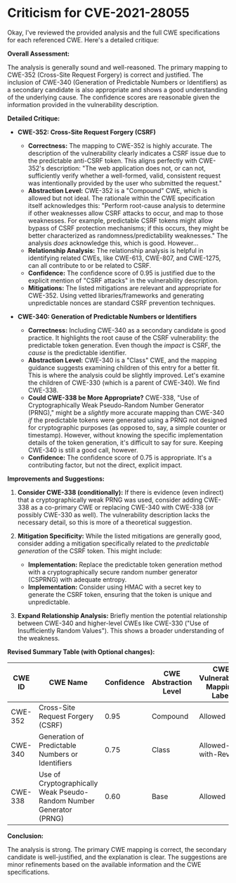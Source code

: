 # Criticism for CVE-2021-28055

Okay, I've reviewed the provided analysis and the full CWE specifications for each referenced CWE. Here's a detailed critique:

**Overall Assessment:**

The analysis is generally sound and well-reasoned. The primary mapping to CWE-352 (Cross-Site Request Forgery) is correct and justified. The inclusion of CWE-340 (Generation of Predictable Numbers or Identifiers) as a secondary candidate is also appropriate and shows a good understanding of the underlying cause. The confidence scores are reasonable given the information provided in the vulnerability description.

**Detailed Critique:**

*   **CWE-352: Cross-Site Request Forgery (CSRF)**

    *   **Correctness:** The mapping to CWE-352 is highly accurate. The description of the vulnerability clearly indicates a CSRF issue due to the predictable anti-CSRF token. This aligns perfectly with CWE-352's description: "The web application does not, or can not, sufficiently verify whether a well-formed, valid, consistent request was intentionally provided by the user who submitted the request."
    *   **Abstraction Level:** CWE-352 is a "Compound" CWE, which is allowed but not ideal. The rationale within the CWE specification itself acknowledges this: "Perform root-cause analysis to determine if other weaknesses allow CSRF attacks to occur, and map to those weaknesses. For example, predictable CSRF tokens might allow bypass of CSRF protection mechanisms; if this occurs, they might be better characterized as randomness/predictability weaknesses." The analysis *does* acknowledge this, which is good.  However...
    *   **Relationship Analysis:** The relationship analysis is helpful in identifying related CWEs, like CWE-613, CWE-807, and CWE-1275, can all contribute to or be related to CSRF.
    *   **Confidence:** The confidence score of 0.95 is justified due to the explicit mention of "CSRF attacks" in the vulnerability description.
    *   **Mitigations:** The listed mitigations are relevant and appropriate for CWE-352. Using vetted libraries/frameworks and generating unpredictable nonces are standard CSRF prevention techniques.

*   **CWE-340: Generation of Predictable Numbers or Identifiers**

    *   **Correctness:** Including CWE-340 as a secondary candidate is good practice. It highlights the root cause of the CSRF vulnerability: the predictable token generation.  Even though the *impact* is CSRF, the *cause* is the predictable identifier.
    *   **Abstraction Level:** CWE-340 is a "Class" CWE, and the mapping guidance suggests examining children of this entry for a better fit.  This is where the analysis could be slightly improved.  Let's examine the children of CWE-330 (which is a parent of CWE-340). We find CWE-338.
    *   **Could CWE-338 be More Appropriate?** CWE-338, "Use of Cryptographically Weak Pseudo-Random Number Generator (PRNG)," might be a *slightly* more accurate mapping than CWE-340 *if* the predictable tokens were generated using a PRNG not designed for cryptographic purposes (as opposed to, say, a simple counter or timestamp).  However, without knowing the specific implementation details of the token generation, it's difficult to say for sure. Keeping CWE-340 is still a good call, however.
    *   **Confidence:** The confidence score of 0.75 is appropriate. It's a contributing factor, but not the direct, explicit impact.

**Improvements and Suggestions:**

1.  **Consider CWE-338 (conditionally):** If there is evidence (even indirect) that a cryptographically weak PRNG was used, consider adding CWE-338 as a co-primary CWE or replacing CWE-340 with CWE-338 (or possibly CWE-330 as well). The vulnerability description lacks the necessary detail, so this is more of a theoretical suggestion.

2.  **Mitigation Specificity:**  While the listed mitigations are generally good, consider adding a mitigation specifically related to the *predictable generation* of the CSRF token.  This might include:

    *   **Implementation:** Replace the predictable token generation method with a cryptographically secure random number generator (CSPRNG) with adequate entropy.
    *   **Implementation:** Consider using HMAC with a secret key to generate the CSRF token, ensuring that the token is unique and unpredictable.

3.  **Expand Relationship Analysis:** Briefly mention the potential relationship between CWE-340 and higher-level CWEs like CWE-330 ("Use of Insufficiently Random Values").  This shows a broader understanding of the weakness.

**Revised Summary Table (with Optional changes):**

| CWE ID | CWE Name | Confidence | CWE Abstraction Level | CWE Vulnerability Mapping Label | CWE-Vulnerability Mapping Notes |
|---|---|---|---|---|---|
| CWE-352 | Cross-Site Request Forgery (CSRF) | 0.95 | Compound | Allowed | Primary CWE |
| CWE-340 | Generation of Predictable Numbers or Identifiers | 0.75 | Class | Allowed-with-Review | Secondary Candidate / Contributing Factor |
| CWE-338 | Use of Cryptographically Weak Pseudo-Random Number Generator (PRNG) | 0.60 | Base | Allowed | Optional Tertiary Candidate |

**Conclusion:**

The analysis is strong. The primary CWE mapping is correct, the secondary candidate is well-justified, and the explanation is clear. The suggestions are minor refinements based on the available information and the CWE specifications.